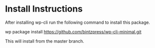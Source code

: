 # Install Instructions

After installing wp-cli run the following command to install this package.

wp package install https://github.com/bintzpress/wp-cli-minimal.git

This will install from the master branch.
